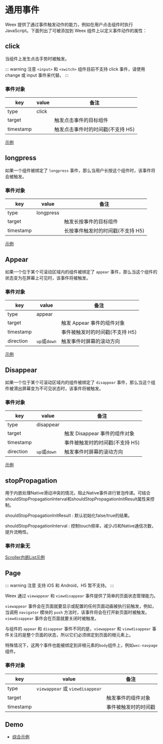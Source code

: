 # 通用事件

Weex 提供了通过事件触发动作的能力，例如在用户点击组件时执行 JavaScript。下面列出了可被添加到 Weex 组件上以定义事件动作的属性：

## click

当组件上发生点击手势时被触发。

::: warning 注意
`<input>` 和 `<switch>` 组件目前不支持 click 事件，请使用 change 或 input 事件来代替。
:::

### 事件对象

| key       | value | 备注                              |
| --------- | ----- | --------------------------------- |
| type      | click |                                   |
| target    |       | 触发点击事件的目标组件            |
| timestamp |       | 触发点击事件时的时间戳(不支持 H5) |

[示例](http://dotwe.org/vue/ad62b385c6b3cb7d038539f137be79ad)

## longpress

如果一个组件被绑定了 `longpress` 事件，那么当用户长按这个组件时，该事件将会被触发。

### 事件对象

| key       | value     | 备注                              |
| --------- | --------- | --------------------------------- |
| type      | longpress |                                   |
| target    |           | 触发长按事件的目标组件            |
| timestamp |           | 长按事件触发时的时间戳(不支持 H5) |

[示例](http://dotwe.org/vue/ad62b385c6b3cb7d038539f137be79ad)

## Appear

如果一个位于某个可滚动区域内的组件被绑定了 `appear` 事件，那么当这个组件的状态变为在屏幕上可见时，该事件将被触发。

### 事件对象

| key       | value        | 备注                            |
| --------- | ------------ | ------------------------------- |
| type      | appear       |                                 |
| target    |              | 触发 Appear 事件的组件对象      |
| timestamp |              | 事件被触发时的时间戳(不支持 H5) |
| direction | `up`或`down` | 触发事件时屏幕的滚动方向        |

[示例](http://dotwe.org/vue/ad62b385c6b3cb7d038539f137be79ad)

## Disappear

如果一个位于某个可滚动区域内的组件被绑定了 `disappear` 事件，那么当这个组件被滑出屏幕变为不可见状态时，该事件将被触发。

### 事件对象

| key       | value        | 备注                            |
| --------- | ------------ | ------------------------------- |
| type      | disappear    |                                 |
| target    |              | 触发 Disappear 事件的组件对象   |
| timestamp |              | 事件被触发时的时间戳(不支持 H5) |
| direction | `up`或`down` | 触发事件时屏幕的滚动方向        |

[示例](http://dotwe.org/vue/ad62b385c6b3cb7d038539f137be79ad)

## stopPropagation

用于内嵌处理Native滑动冲突的情况，阻止Native事件进行冒泡传递。可结合shouldStopPropagationInterval和shouldStopPropagationInitResult属性来控制。

shouldStopPropagationInitResult : 默认初始化false/true的结果。

shouldStopPropagationInterval   : 控制touch频率，减少JS和Native通信次数，提升流畅性。

### 事件对象无

[Scroller内嵌List示例](http://dotwe.org/vue/48ddb2f7339d1fb116135900a2dbc8e5)

## Page

::: warning 注意
支持 iOS 和 Android，H5 暂不支持。
:::

Weex 通过 `viewappear` 和 `viewdisappear` 事件提供了简单的页面状态管理能力。

`viewappear` 事件会在页面就要显示或配置的任何页面动画被执行前触发，例如，当调用 `navigator` 模块的 `push` 方法时，该事件将会在打开新页面时被触发。`viewdisappear` 事件会在页面就要关闭时被触发。

与组件的 `appear` 和 `disappear` 事件不同的是，`viewappear` 和 `viewdisappear` 事件关注的是整个页面的状态，所以它们必须绑定到页面的根元素上。

特殊情况下，这两个事件也能被绑定到非根元素的`body`组件上，例如`wxc-navpage`组件。

### 事件对象

| key       | value                           | 备注                 |
| --------- | ------------------------------- | -------------------- |
| type      | `viewappear` 或 `viewdisappear` |                      |
| target    |                                 | 触发事件的组件对象   |
| timestamp |                                 | 事件被触发时的时间戳 |



## Demo

- [综合示例](http://dotwe.org/vue/ad62b385c6b3cb7d038539f137be79ad)
